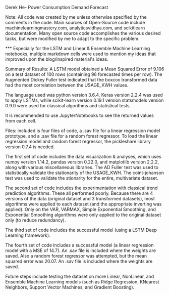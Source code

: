 Derek He- Power Consumption Demand Forecast


Note: All code was created by me unless otherwise specified by the comments in the code. 
Main sources of Open-Source code include machinelearningmastery.com, analyticsvidhya.com, and scikitlearn documentation.
Many open source code accomplishes the various desired tasks, but were modified by me to adapt to the specific problem.

*** Especially for the LSTM and Linear & Ensemble Machine Learning notebooks, multiple markdown cells were used to mention my ideas that improved upon the blog/inspired material's ideas.


Summary of Results:
A LSTM model obtained a Mean Squared Error of 9.106 on a test dataset of 100 rows (containing 96 forecasted times per row). 
The Augmented Dickey Fuller test indicated that the boxcox transformed data had the most correlation between the USAGE_KWH values. 



The language used was python version 3.6.4. Keras version 2.2.4 was used to apply LSTMs, while scikit-learn version 0.19.1 version statsmodels version 0.9.0 were used for classical algorithms and statistical tests. 

It is recommended to use JupyterNotebooks to see the returned values from each cell. 



Files:
Included is four files of code, a .sav file for a linear regression model prototype, and a .sav file for a random forest regressor. To load the linear regression model and random forest regressor, the pickleshare library version 0.7.4 is needed. 

The first set of code includes the data visualization & analyses, which uses numpy version 1.14.2, pandas version 0.22.0, and matplotlib version 2.2.2, along with various miscellaneous libraries.
The AD Fuller test was used to statistically validate the stationarity of the USAGE_KWH. The coint-johanson test was used to validate the stionarity for the entire, multivariate dataset. 

The second set of code includes the experimentation with classical trend prediction algorithms. These all performed poorly. Because there are 4 versions of the data (original dataset and 3 transformed datasets), most algorithms were applied to each dataset (and the appropriate inverting was applied). Only on the VAR, VARMAX, Simple Exponential Smoothing, and Exponential Smoothing algorithms were only applied to the original dataset only (to reduce redundancy). 

The third set of code includes the successful model (using a LSTM Deep Learning framework). 

The fourth set of code includes a successful model (a linear regression model with a MSE of 14.7). An .sav file is included where the weights are saved. 
Also a random forest regressor was attempted, but the mean squared error was 20.07. An .sav file is included where the weights are saved. 

Future steps include testing the dataset on more Linear, NonLinear, and Ensemble Machine Learning models (such as Ridge Regression, KNearest Neighbors, Support Vector Machines, and Gradient Boosting). 
